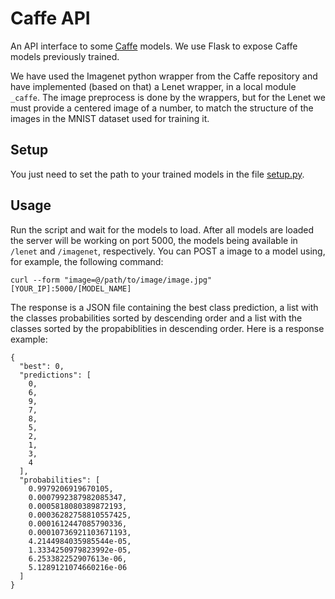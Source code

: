 # Caffe API

An API interface to some [Caffe] models. We use Flask to expose Caffe models previously trained. 

We have used the Imagenet python wrapper from the Caffe repository and have implemented (based on that) a Lenet wrapper, in a local module `_caffe`. The image preprocess is done by the wrappers, but for the Lenet we must provide a centered image of a number, to match the structure of the images in the MNIST dataset used for training it.

## Setup

You just need to set the path to your trained models in the file [setup.py].

## Usage

Run the script and wait for the models to load. After all models are loaded the server will be working on port 5000, the models being available in `/lenet` and `/imagenet`, respectively. You can POST a image to a model using, for example, the following command:

```
curl --form "image=@/path/to/image/image.jpg" [YOUR_IP]:5000/[MODEL_NAME]
```

The response is a JSON file containing the best class prediction, a list with the classes probabilities sorted by descending order and a list with the classes sorted by the propabiblities in descending order. Here is a response example:

```
{
  "best": 0, 
  "predictions": [
    0, 
    6, 
    9, 
    7, 
    8, 
    5, 
    2, 
    1, 
    3, 
    4
  ], 
  "probabilities": [
    0.9979206919670105, 
    0.0007992387982085347, 
    0.0005818080389872193, 
    0.00036282758810557425, 
    0.0001612447085790336, 
    0.00010736921103671193, 
    4.2144984035985544e-05, 
    1.3334250979823992e-05, 
    6.253382252907613e-06, 
    5.1289121074660216e-06
  ]
}
```

[Caffe]:https://github.com/BVLC/caffe
[setup.py]: https://github.com/cloudwalkio/caffe-api/blob/master/server.py#L92

